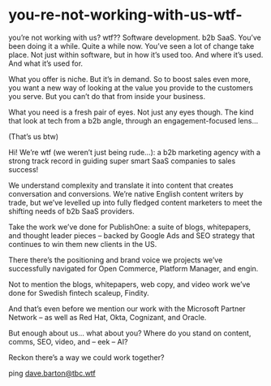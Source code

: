 # you-re-not-working-with-us-wtf-
you’re not working with us? wtf??
Software development. b2b SaaS. You’ve been doing it a while. Quite a while now. You’ve seen a lot of change take place. Not just within software, but in how it’s used too. And where it’s used. And what it’s used for. 

What you offer is niche. But it’s in demand. So to boost sales even more, you want a new way of looking at the value you provide to the customers you serve. But you can’t do that from inside your business. 

What you need is a fresh pair of eyes. Not just any eyes though. The kind that look at tech from a b2b angle, through an engagement-focused lens…

(That’s us btw)

Hi! We’re wtf (we weren’t just being rude…): a b2b marketing agency with a strong track record in guiding super smart SaaS companies to sales success!

We understand complexity and translate it into content that creates conversation and conversions. We’re native English content writers by trade, but we’ve levelled up into fully fledged content marketers to meet the shifting needs of b2b SaaS providers.  

Take the work we’ve done for PublishOne: a suite of blogs, whitepapers, and thought leader pieces – backed by Google Ads and SEO strategy that continues to win them new clients in the US. 

There there’s the positioning and brand voice we projects we’ve successfully navigated for Open Commerce, Platform Manager, and engin.

Not to mention the blogs, whitepapers, web copy, and video work we’ve done for Swedish fintech scaleup, Findity. 

And that’s even before we mention our work with the Microsoft Partner Network – as well as Red Hat, Okta, Cognizant, and Oracle. 

But enough about us… what about you? Where do you stand on content, comms, SEO, video, and – eek – AI? 

Reckon there’s a way we could work together?

ping dave.barton@tbc.wtf

